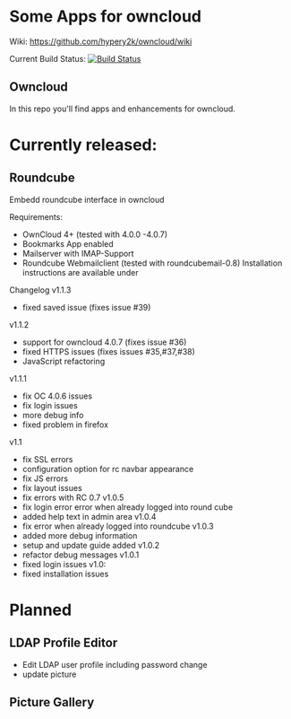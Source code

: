 Some Apps for owncloud
========
Wiki: https://github.com/hypery2k/owncloud/wiki

Current Build Status: [![Build Status](https://secure.travis-ci.org/hypery2k/owncloud.png)](http://travis-ci.org/hypery2k/owncloud)


## Owncloud

In this repo you'll find apps and enhancements for owncloud.

Currently released:
========
## Roundcube
Embedd roundcube interface in owncloud

Requirements:
* OwnCloud 4+ (tested with 4.0.0 -4.0.7)
* Bookmarks App enabled
* Mailserver with IMAP-Support
* Roundcube Webmailclient (tested with roundcubemail-0.8)
Installation instructions are available under 

Changelog
v1.1.3
* fixed saved issue (fixes issue #39)

v1.1.2
* support for owncloud 4.0.7 (fixes issue #36)
* fixed HTTPS issues (fixes issues #35,#37,#38)
* JavaScript refactoring

v1.1.1
* fix OC 4.0.6 issues
* fix login issues
* more debug info
* fixed problem in firefox

v1.1
* fix SSL errors
* configuration option for rc navbar appearance
* fix JS errors
* fix layout issues
* fix errors with RC 0.7
v1.0.5
* fix login error error when already logged into round cube
* added help text in admin area
v1.0.4
* fix error when already logged into roundcube
v1.0.3
* added more debug information
* setup and update guide added
v1.0.2
* refactor debug messages
v1.0.1
* fixed login issues
v1.0:
* fixed installation issues

Planned
========
## LDAP Profile Editor
* Edit LDAP user profile including password change
* update picture
## Picture Gallery

